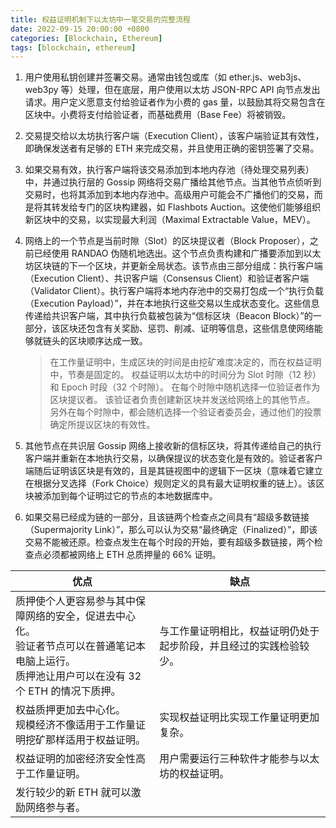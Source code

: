 ```yaml
---
title: 权益证明机制下以太坊中一笔交易的完整流程
date: 2022-09-15 20:00:00 +0800
categories: [Blockchain, Ethereum]
tags: [blockchain, ethereum]
---
```


1. 用户使用私钥创建并签署交易。通常由钱包或库（如 ether.js、web3js、web3py 等）处理，但在底层，用户使用以太坊 JSON-RPC API 向节点发出请求。用户定义愿意支付给验证者作为小费的 gas 量，以鼓励其将交易包含在区块中。小费将支付给验证者，而基础费用（Base Fee）将被销毁。

2. 交易提交给以太坊执行客户端（Execution Client），该客户端验证其有效性，即确保发送者有足够的 ETH 来完成交易，并且使用正确的密钥签署了交易。
3. 如果交易有效，执行客户端将该交易添加到本地内存池（待处理交易列表）中，并通过执行层的 Gossip 网络将交易广播给其他节点。当其他节点侦听到交易时，也将其添加到本地内存池中。高级用户可能会不广播他们的交易，而是将其转发给专门的区块构建器，如 Flashbots Auction。这使他们能够组织新区块中的交易，以实现最大利润（Maximal Extractable Value，MEV）。

4. 网络上的一个节点是当前时隙（Slot）的区块提议者（Block Proposer），之前已经使用 RANDAO 伪随机地选出。这个节点负责构建和广播要添加到以太坊区块链的下一个区块，并更新全局状态。该节点由三部分组成：执行客户端（Execution Client）、共识客户端（Consensus Client）和验证者客户端（Validator Client）。执行客户端将本地内存池中的交易打包成一个“执行负载（Execution Payload）”，并在本地执行这些交易以生成状态变化。这些信息传递给共识客户端，其中执行负载被包装为“信标区块（Beacon Block）”的一部分，该区块还包含有关奖励、惩罚、削减、证明等信息，这些信息使网络能够就链头的区块顺序达成一致。

   >  在工作量证明中，生成区块的时间是由挖矿难度决定的，而在权益证明中，节奏是固定的。 权益证明以太坊中的时间分为 Slot 时隙（12 秒）和 Epoch 时段（32 个时隙）。 在每个时隙中随机选择一位验证者作为区块提议者。 该验证者负责创建新区块并发送给网络上的其他节点。 另外在每个时隙中，都会随机选择一个验证者委员会，通过他们的投票确定所提议区块的有效性。

5. 其他节点在共识层 Gossip 网络上接收新的信标区块，将其传递给自己的执行客户端并重新在本地执行交易，以确保提议的状态变化是有效的。验证者客户端随后证明该区块是有效的，且是其链视图中的逻辑下一区块（意味着它建立在根据分叉选择（Fork Choice）规则定义的具有最大证明权重的链上）。该区块被添加到每个证明过它的节点的本地数据库中。
6. 如果交易已经成为链的一部分，且该链两个检查点之间具有“超级多数链接（Supermajority Link）”，那么可以认为交易“最终确定（Finalized）”，即该交易不能被还原。检查点发生在每个时段的开始，要有超级多数链接，两个检查点必须都被网络上 ETH 总质押量的 66% 证明。



| 优点                                                         | 缺点                                                         |
| ------------------------------------------------------------ | ------------------------------------------------------------ |
| 质押使个人更容易参与其中保障网络的安全，促进去中心化。<br>验证者节点可以在普通笔记本电脑上运行。<br>质押池让用户可以在没有 32 个 ETH 的情况下质押。 | 与工作量证明相比，权益证明仍处于起步阶段，并且经过的实践检验较少。 |
| 权益质押更加去中心化。<br>规模经济不像适用于工作量证明挖矿那样适用于权益证明。 | 实现权益证明比实现工作量证明更加复杂。                       |
| 权益证明的加密经济安全性高于工作量证明。                       | 用户需要运行三种软件才能参与以太坊的权益证明。               |
| 发行较少的新 ETH 就可以激励网络参与者。                   |                                                              |

